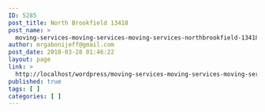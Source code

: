 ```yaml
---
ID: 5285
post_title: North Brookfield 13418
post_name: >
  moving-services-moving-services-moving-services-northbrookfield-13418
author: mrgabonijeff@gmail.com
post_date: 2018-03-28 01:46:22
layout: page
link: >
  http://localhost/wordpress/moving-services-moving-services-moving-services-northbrookfield-13418/
published: true
tags: [ ]
categories: [ ]
---
```

